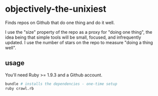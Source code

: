 # objectively-the-unixiest

Finds repos on Github that do one thing and do it well.

I use the "size" property of the repo as a proxy for "doing one thing", the idea being that simple tools will be small, focused, and infrequently updated. I use the number of stars on the repo to measure "doing a thing well".

## usage

You'll need Ruby >= 1.9.3 and a Github account.

```bash
bundle # installs the dependencies - one-time setup
ruby crawl.rb
```

